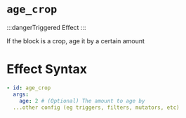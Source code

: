 # `age_crop`
:::dangerTriggered Effect
:::

If the block is a crop, age it by a certain amount

# Effect Syntax
```yaml
- id: age_crop
  args:
    age: 2 # (Optional) The amount to age by
  ...other config (eg triggers, filters, mutators, etc)
```
